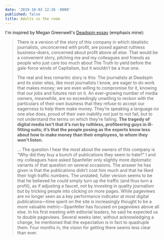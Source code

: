 ```yaml
---
date: '2019-10-03 12:26 -0800'
published: false
title: Adults in the room
---
```

I'm inspired by Megan Greenwell's [Deadspin essay](https://theconcourse.deadspin.com/the-adults-in-the-room-1837487584) (emphasis mine):

> There is a version of the story of this company in which idealistic journalists, unconcerned with profit, are posed against ruthless business-doers, concerned about profit above all else. That would be a convenient story, pitching me and my colleagues and friends as people who just care too much about The Truth to yield before the gale-force winds of Capitalism, but it wouldn’t be a true one.
>
> The real and less romantic story is this: The journalists at Deadspin and its sister sites, like most journalists I know, are eager to do work that makes money; we are even willing to compromise for it, knowing that our jobs and futures rest on it. An ever-growing number of media owners, meanwhile, are so exceedingly unwilling to reckon with the particulars of their own business that they refuse to accept our eagerness to help them make money. They’re speaking a language no one else does, proud of their own inability not just to not fail, but to not understand the terms on which they’re failing. **The tragedy of digital media isn’t that it’s run by ruthless, profiteering guys in ill-fitting suits; it’s that the people posing as the experts know less about how to make money than their employees, to whom they won’t listen.**
>
> ...
> The question I hear the most about the owners of this company is “Why did they buy a bunch of publications they seem to hate?” I and my colleagues have asked Spanfeller only slightly more diplomatic variants of that question on several occasions. The answer he has given is that the publications didn’t cost him much and that he liked their high traffic numbers. The unstated, fuller version seems to be that he believed he could simply turn up the traffic (and thus turn a profit), as if adjusting a faucet, not by investing in quality journalism but by tricking people into clicking on more pages. While pageviews are no longer seen as a key performance indicator at most digital publications—time spent on the site is increasingly thought to be a more valuable metric—Spanfeller has focused on pageviews above all else. In his first meeting with editorial leaders, he said he expected us to double pageviews. Several weeks later, without acknowledging a change, he mentioned that the expectation is in fact to quadruple them. Four months in, the vision for getting there seems less clear than ever.
